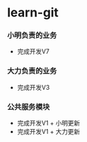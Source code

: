 # learn-git

### 小明负责的业务
- 完成开发V7

### 大力负责的业务
- 完成开发V3
  
### 公共服务模块
- 完成开发V1 + 小明更新
- 完成开发V1 + 大力更新
